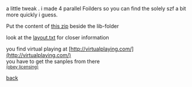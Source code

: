 a little tweak . i made 4 parallel Foilders so you can find the solely szf a bit more quickly i guess.

Put the content of [this zip](Virtual-Playing-Orchestra3-parallel.zip) beside the lib-folder

look at the [layout.txt](layout.txt) for closer information

you find virtual playing at [http://virtualplaying.com/](http://virtualplaying.com/)  
you have to get the sanples from there  
<small>[(obey licensing)](http://virtualplaying.com/virtual-playing-orchestra/#licensing)</small> 

<a style="float:left;" href="https://bobobo-git.github.io/REAPER/">back</a>